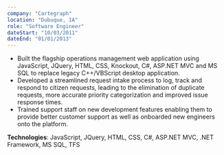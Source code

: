 ```yaml
---
company: "Cartegraph"
location: "Dubuque, IA"
role: "Software Engineer"
dateStart: "10/03/2011"
dateEnd: "01/01/2013"
---
```


- Built the flagship operations management web application using JavaScript, JQuery, HTML, CSS, Knockout, C#, ASP.NET MVC and MS SQL to replace legacy C++/VBScript desktop application.
- Developed a streamlined request intake process to log, track and respond to citizen requests, leading to the elimination of duplicate requests, more accurate priority categorization and improved issue response times.
- Trained support staff on new development features enabling them to provide better customer support as well as onboarded new engineers onto the platform.

**Technologies**: JavaScript, JQuery, HTML, CSS, C#, ASP.NET MVC, .NET Framework, MS SQL, TFS

